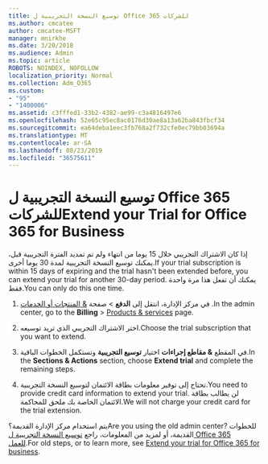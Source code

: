 ```yaml
---
title: توسيع النسخة التجريبية ل Office 365 للشركات
ms.author: cmcatee
author: cmcatee-MSFT
manager: mnirkhe
ms.date: 3/20/2018
ms.audience: Admin
ms.topic: article
ROBOTS: NOINDEX, NOFOLLOW
localization_priority: Normal
ms.collection: Adm_O365
ms.custom:
- "95"
- "1400006"
ms.assetid: c3fffed1-33b2-4382-ae99-c3a4816497e6
ms.openlocfilehash: 52e65c95ec8ac0176d30ae8a13a62ba843fbcf34
ms.sourcegitcommit: ea64deba1eec3fb768a2f732cfe0ec79bb03694a
ms.translationtype: MT
ms.contentlocale: ar-SA
ms.lasthandoff: 08/23/2019
ms.locfileid: "36575611"
---
```

# <a name="extend-your-trial-for-office-365-for-business"></a><span data-ttu-id="3371b-102">توسيع النسخة التجريبية ل Office 365 للشركات</span><span class="sxs-lookup"><span data-stu-id="3371b-102">Extend your Trial for Office 365 for Business</span></span>

<span data-ttu-id="3371b-103">إذا كان الاشتراك التجريبي خلال 15 يوما من انتهاء ولم تم تمديد الفترة التجريبية قبل، يمكنك توسيع النسخة التجريبية لمدة 30 يوما أخرى.</span><span class="sxs-lookup"><span data-stu-id="3371b-103">If your trial subscription is within 15 days of expiring and the trial hasn't been extended before, you can extend your trial for another 30-day period.</span></span> <span data-ttu-id="3371b-104">يمكنك أن تفعل هذا مرة واحدة فقط.</span><span class="sxs-lookup"><span data-stu-id="3371b-104">You can only do this one time.</span></span>
  
1. <span data-ttu-id="3371b-105">في مركز الإدارة، انتقل إلى **الدفع** \> صفحة [& المنتجات أو الخدمات](https://go.microsoft.com/fwlink/p/?linkid=842054) .</span><span class="sxs-lookup"><span data-stu-id="3371b-105">In the admin center, go to the **Billing** \> [Products & services](https://go.microsoft.com/fwlink/p/?linkid=842054) page.</span></span>

2. <span data-ttu-id="3371b-106">اختر الاشتراك التجريبي الذي تريد توسيعه.</span><span class="sxs-lookup"><span data-stu-id="3371b-106">Choose the trial subscription that you want to extend.</span></span>

3. <span data-ttu-id="3371b-107">في المقطع **& مقاطع إجراءات** اختيار **توسيع التجريبية** وتستكمل الخطوات الباقية.</span><span class="sxs-lookup"><span data-stu-id="3371b-107">In the **Sections & Actions** section, choose **Extend trial** and complete the remaining steps.</span></span>

4. <span data-ttu-id="3371b-108">تحتاج إلى توفير معلومات بطاقة الائتمان لتوسيع النسخة التجريبية.</span><span class="sxs-lookup"><span data-stu-id="3371b-108">You need to provide credit card information to extend your trial.</span></span> <span data-ttu-id="3371b-109">لن يطالب بطاقة الائتمان الخاصة بك ملحق للمحاكمة.</span><span class="sxs-lookup"><span data-stu-id="3371b-109">We will not charge your credit card for the trial extension.</span></span>

<span data-ttu-id="3371b-110">يتم استخدام مركز الإدارة القديمة؟</span><span class="sxs-lookup"><span data-stu-id="3371b-110">Are you using the old admin center?</span></span> <span data-ttu-id="3371b-111">للخطوات القديمة، أو لمزيد من المعلومات، راجع [توسيع النسخة التجريبية ل Office 365 للعمل](https://docs.microsoft.com/office365/admin/subscriptions-and-billing/extend-your-trial).</span><span class="sxs-lookup"><span data-stu-id="3371b-111">For old steps, or to learn more, see [Extend your trial for Office 365 for business](https://docs.microsoft.com/office365/admin/subscriptions-and-billing/extend-your-trial).</span></span>
